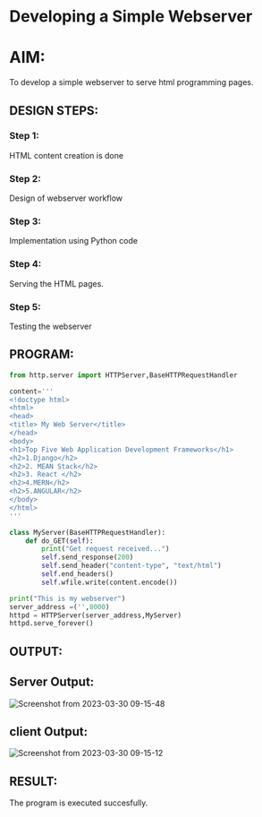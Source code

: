# Developing a Simple Webserver

# AIM:

To develop a simple webserver to serve html programming pages.

## DESIGN STEPS:

### Step 1:

HTML content creation is done

### Step 2:

Design of webserver workflow

### Step 3:

Implementation using Python code

### Step 4:

Serving the HTML pages.

### Step 5:

Testing the webserver

## PROGRAM:

```python
from http.server import HTTPServer,BaseHTTPRequestHandler

content='''
<!doctype html>
<html>
<head>
<title> My Web Server</title>
</head>
<body>
<h1>Top Five Web Application Development Frameworks</h1>
<h2>1.Django</h2>
<h2>2. MEAN Stack</h2>
<h2>3. React </h2>
<h2>4.MERN</h2>
<h2>5.ANGULAR</h2>
</body>
</html>
'''

class MyServer(BaseHTTPRequestHandler):
    def do_GET(self):
        print("Get request received...")
        self.send_response(200) 
        self.send_header("content-type", "text/html")       
        self.end_headers()
        self.wfile.write(content.encode())

print("This is my webserver") 
server_address =('',8000)
httpd = HTTPServer(server_address,MyServer)
httpd.serve_forever()
```

## OUTPUT:

## Server Output:

![Screenshot from 2023-03-30 09-15-48](https://user-images.githubusercontent.com/118916413/228723791-96f8e240-1725-41dd-b780-ebbfb65a3138.png)

## client Output:

![Screenshot from 2023-03-30 09-15-12](https://user-images.githubusercontent.com/118916413/228723839-41c0d7d5-a8c4-4280-b561-5b677ce76905.png)

## RESULT:

The program is executed succesfully.
